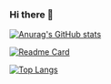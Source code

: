 ### Hi there 👋

<!--
**chuertas777/chuertas777** is a ✨ _special_ ✨ repository because its `README.md` (this file) appears on your GitHub profile.

Here are some ideas to get you started:

- 🔭 I’m currently working on ...
- 🌱 I’m currently learning ...
- 👯 I’m looking to collaborate on ...
- 🤔 I’m looking for help with ...
- 💬 Ask me about ...
- 📫 How to reach me: ...
- 😄 Pronouns: ...
- ⚡ Fun fact: ...
-->

[![Anurag's GitHub stats](https://github-readme-stats.vercel.app/api?username=chuertas777&show_icons=true&theme=dark)](https://github.com/chuertas777/github-readme-stats)

[![Readme Card](https://github-readme-stats.vercel.app/api/pin/?username=chuertas777&repo=github-readme-stats)](https://github.com/anuraghazra/github-readme-stats)


[![Top Langs](https://github-readme-stats.vercel.app/api/top-langs/?username=chuertas777&layout=compact)](https://github.com/chuertas777/github-readme-stats)


